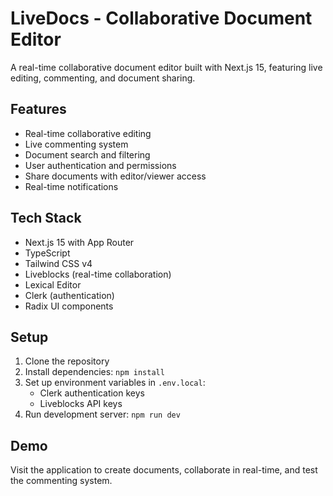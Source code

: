 # LiveDocs - Collaborative Document Editor

A real-time collaborative document editor built with Next.js 15, featuring live editing, commenting, and document sharing.

## Features

- Real-time collaborative editing
- Live commenting system
- Document search and filtering
- User authentication and permissions
- Share documents with editor/viewer access
- Real-time notifications

## Tech Stack

- Next.js 15 with App Router
- TypeScript
- Tailwind CSS v4
- Liveblocks (real-time collaboration)
- Lexical Editor
- Clerk (authentication)
- Radix UI components

## Setup

1. Clone the repository
2. Install dependencies: `npm install`
3. Set up environment variables in `.env.local`:
   - Clerk authentication keys
   - Liveblocks API keys
4. Run development server: `npm run dev`

## Demo

Visit the application to create documents, collaborate in real-time, and test the commenting system.
